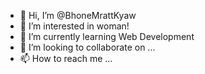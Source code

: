 - 👋 Hi, I’m @BhoneMrattKyaw
- 👀 I’m interested in woman!
- 🌱 I’m currently learning Web Development
- 💞️ I’m looking to collaborate on ...
- 📫 How to reach me ...

<!---
BhoneMrattKyaw/BhoneMrattKyaw is a ✨ special ✨ repository because its `README.md` (this file) appears on your GitHub profile.
You can click the Preview link to take a look at your changes.
--->
